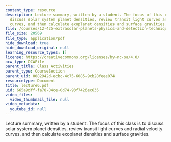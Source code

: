 ```yaml
---
content_type: resource
description: Lecture summary, written by a student. The focus of this class is to
  discuss solar system planet densities, review transit light curves and radial velocity
  curves, and then calculate exoplanet densities and surface gravities.
file: /courses/12-425-extrasolar-planets-physics-and-detection-techniques-fall-2007/665a9dfffa7884ce0d7493f7426ec635_lecture6.pdf
file_size: 20569
file_type: application/pdf
hide_download: true
hide_download_original: null
learning_resource_types: []
license: https://creativecommons.org/licenses/by-nc-sa/4.0/
ocw_type: OCWFile
parent_title: Class Activities
parent_type: CourseSection
parent_uid: 0082942d-ecbc-4c75-6085-9cb28feee074
resourcetype: Document
title: lecture6.pdf
uid: 665a9dff-fa78-84ce-0d74-93f7426ec635
video_files:
  video_thumbnail_file: null
video_metadata:
  youtube_id: null
---
```

Lecture summary, written by a student. The focus of this class is to discuss solar system planet densities, review transit light curves and radial velocity curves, and then calculate exoplanet densities and surface gravities.